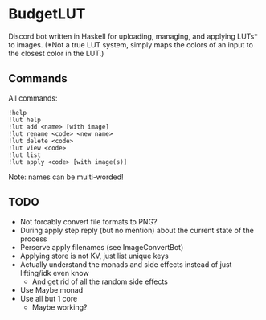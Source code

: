 # BudgetLUT

Discord bot written in Haskell for uploading, managing, and applying LUTs* to images. (*Not a true LUT system, simply maps the colors of an input to the closest color in the LUT.) 

## Commands

All commands:
```
!help
!lut help
!lut add <name> [with image]
!lut rename <code> <new name>
!lut delete <code>
!lut view <code>
!lut list
!lut apply <code> [with image(s)]
```
Note: names can be multi-worded!

## TODO

- Not forcably convert file formats to PNG?
- During apply step reply (but no mention) about the current state of the process
- Perserve apply filenames (see ImageConvertBot)
- Applying store is not KV, just list unique keys
- Actually understand the monads and side effects instead of just lifting/idk even know
	- And get rid of all the random side effects
- Use Maybe monad
- Use all but 1 core
	- Maybe working?